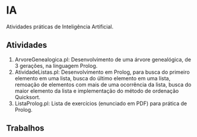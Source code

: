 # IA
Atividades práticas de Inteligência Artificial.

## Atividades
1. ArvoreGenealogica.pl: Desenvolvimento de uma árvore genealógica, de 3 gerações, na linguagem Prolog.
2. AtividadeListas.pl: Desenvolvimento em Prolog, para busca do primeiro elemento em uma lista, busca do último elemento em uma lista, remoação de elementos com mais de uma ocorrência da lista, busca do maior elemento da lista e implementação do método de ordenação Quicksort.
3. ListaProlog.pl: Lista de exercícios (enunciado em PDF) para prática de Prolog.

## Trabalhos
